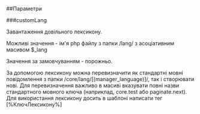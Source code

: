 ##Параметри

###customLang

Завантаження довільного лексикону.

Можливі значення - ім'я php файлу з папки /lang/ з асоціативним масивом $_lang

Значення за замовчуванням - порожньо.

За допомогою лексикону можна перевизначити як стандартні мовні повідомлення з папки /core/lang/[(manager_language)]/, так і створювати нові. Для перевизначення важливо в масиві вказувати повні назви стандартного мовного ключа (наприклад, core.test або paginate.next). Для використання лексикону досить в шаблоні написати тег [%КлючЛексикону%]
